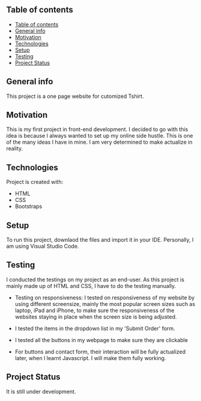 ## Table of contents
- [Table of contents](#table-of-contents)
- [General info](#general-info)
- [Motivation](#motivation)
- [Technologies](#technologies)
- [Setup](#setup)
- [Testing](#testing)
- [Project Status](#project-status)

## General info
This project is a one page website for cutomized Tshirt. 

## Motivation
This is my first project in front-end development. 
I decided to go with this idea is because I always wanted to set up my online side hustle. 
This is one of the many ideas I have in mine. 
I am very determined to make actualize in reality.
	
## Technologies
Project is created with:
* HTML
* CSS
* Bootstraps
	
## Setup
To run this project, downlaod the files and import it in your IDE. 
Personally, I am using Visual Studio Code.

## Testing
I conducted the testings on my project as an end-user. As this project is mainly made up of HTML and CSS, I have to do the testing manually. 

* Testing on responsiveness: I tested on responsiveness of my website by using different screensize, mainly the most popular screen sizes such as laptop, iPad and iPhone, to make sure the responsiveness of the websites staying in place when the screen size is being adjusted. 

* I tested the items in the dropdown list in my 'Submit Order' form.
  
* I tested all the buttons in my webpage to make sure they are clickable
  
* For buttons and contact form, their interaction will be fully actualized later, when I learnt Javascript. I will make them fully working. 

## Project Status
It is still under development.